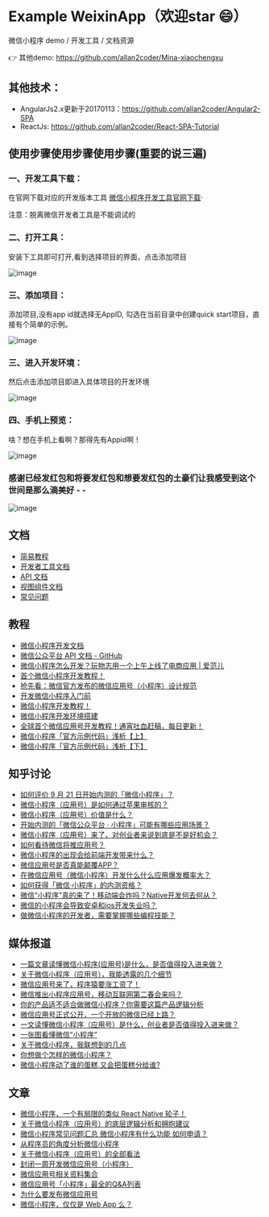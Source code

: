 # Example WeixinApp（欢迎star :smile:）

微信小程序 demo / 开发工具 / 文档资源

:point_right:  其他demo: https://github.com/allan2coder/Mina-xiaochengxu

## 其他技术：
- AngularJs2.x更新于20170113：https://github.com/allan2coder/Angular2-SPA
- ReactJs: https://github.com/allan2coder/React-SPA-Tutorial


## 使用步骤使用步骤使用步骤(重要的说三遍)


### 一、开发工具下载：

在官网下载对应的开发版本工具 [微信小程序开发工具官网下载](https://mp.weixin.qq.com/debug/wxadoc/dev/devtools/download.html?t=1474644089359)·

注意：脱离微信开发者工具是不能调试的



### 二、打开工具：

安装下工具即可打开,看到选择项目的界面，点击添加项目

![image](https://raw.githubusercontent.com/allan2coder/weixinApp/master/image/1.png)



### 三、添加项目：

添加项目,没有app id就选择无AppID, 勾选在当前目录中创建quick start项目，直接有个简单的示例。

![image](https://raw.githubusercontent.com/allan2coder/weixinApp/master/image/2.png)



### 三、进入开发环境：

然后点击添加项目即进入具体项目的开发环境

![image](https://raw.githubusercontent.com/allan2coder/weixinApp/master/image/3.png)



### 四、手机上预览：

啥？想在手机上看啊？那得先有Appid啊！

![image](https://raw.githubusercontent.com/allan2coder/weixinApp/master/image/4.png)






### 感谢已经发红包和将要发红包和想要发红包的土豪们让我感受到这个世间是那么滴美好 - -
![image](https://raw.githubusercontent.com/allan2coder/weixinApp/master/image/donate.jpg)






## 文档

- [简易教程](http://wxopen.notedown.cn/)
- [开发者工具文档](http://wxopen.notedown.cn/devtools/devtools.html)
- [API 文档](http://wxopen.notedown.cn/api/)
- [视图组件文档](http://wxopen.notedown.cn/component/)
- [常见问题](http://wxopen.notedown.cn/qa/qa.html)


## 教程

- [微信小程序开发文档](http://wxopen.notedown.cn/)
- [微信公众平台 API 文档 - GitHub](https://github.com/Notedown-cn/wxopen)
- [微信小程序怎么开发？玩物志用一个上午上线了电商应用 | 爱范儿](http://www.ifanr.com/721124)
- [首个微信小程序开发教程！](http://gold.xitu.io/entry/57e34d6bd2030900691e9ad7)
- [抢先看：微信官方发布的微信应用号（小程序）设计规范](http://www.woshipm.com/ucd/418190.html)
- [开发微信小程序入门前](https://laravel-china.org/topics/2890)
- [微信小程序开发教程！](https://xituqu.com/508.html)
- [微信小程序开发环境搭建](http://blog.csdn.net/xiehuimx/article/details/52629657)
- [全球首个微信应用号开发教程！通宵吐血赶稿，每日更新！](https://my.oschina.net/wwnick/blog/750055)
- [微信小程序「官方示例代码」浅析【上】](https://zhuanlan.zhihu.com/p/22574282)
- [微信小程序「官方示例代码」浅析【下】](https://zhuanlan.zhihu.com/p/22579053)

## 知乎讨论

- [如何评价 9 月 21 日开始内测的「微信小程序」？](https://www.zhihu.com/question/50874500)
- [微信小程序（应用号）是如何通过苹果审核的？](https://www.zhihu.com/question/50879437)
- [微信小程序（应用号）价值是什么？](https://www.zhihu.com/question/50875544)
- [开始内测的「微信公众平台 · 小程序」可能有哪些应用场景？](https://www.zhihu.com/question/50871887)
- [微信小程序（应用号）来了，对创业者来说到底是不是好机会？](https://www.zhihu.com/question/50885176)
- [如何看待微信将推应用号？](https://www.zhihu.com/question/39374074)
- [微信小程序的出现会给前端开发带来什么？](https://www.zhihu.com/question/50900987)
- [微信应用号是否真能颠覆APP？](https://www.zhihu.com/question/50878415)
- [在微信应用号（微信小程序）开发什么什么应用爆发概率大？](https://www.zhihu.com/question/50878674)
- [如何获得「微信·小程序」的内测资格？](https://www.zhihu.com/question/50875630)
- [微信“小程序”真的来了！移动端会炸吗？Native开发何去何从？](https://www.zhihu.com/question/50874710)
- [微信的小程序会导致安卓和ios开发失业吗？](https://www.zhihu.com/question/50879269)
- [做微信小程序的开发者，需要掌握哪些编程技能？](https://www.zhihu.com/question/50886759)

## 媒体报道

- [一篇文章读懂微信小程序(应用号)是什么，是否值得投入进来做？](http://www.woshipm.com/it/417887.html)
- [关于微信小程序（应用号），我能透露的几个细节](https://kenengba.com/post/3515.html)
- [微信应用号来了，程序猿要涨工资了！](http://www.pmcaff.com/article/index/411074173930624)
- [微信推出小程序应用号，移动互联网第二春会来吗？](http://36kr.com/topics/98)
- [你的产品适不适合做微信小程序？你需要这篇产品逻辑分析](https://www.huxiu.com/article/164700.html)
- [微信应用号正式公开，一个开放的微信已经上路？](https://www.huxiu.com/article/164634.html)
- [一文读懂微信小程序（应用号）是什么，创业者是否值得投入进来做？](https://www.huxiu.com/article/164679.html)
- [一张图看懂微信“小程序”](http://wenda.louqun.com/article/107593)
- [关于微信小程序，我联想到的几点](https://zi.com/w/a/b32fJp)
- [你想做个怎样的微信小程序？](http://www.880917.com/wang/10850.html)
- [微信小程序动了谁的蛋糕,又会把蛋糕分给谁?](http://it.sohu.com/20160922/n468981595.shtml)

## 文章

- [微信小程序，一个有局限的类似 React Native 轮子！](http://www.jianshu.com/p/060c6f3dd4e8)
- [关于微信小程序（应用号）的底层逻辑分析和拥抱建议](https://zhuanlan.zhihu.com/p/22565340)
- [微信小程序常见问题汇总 微信小程序有什么功能 如何申请？](http://kulianw.com/keji/201609/18558.html)
- [从程序员的角度分析微信小程序](http://blog.csdn.net/yulianlin/article/details/52621413)
- [关于微信小程序（应用号）的全部看法](http://www.jianshu.com/p/f8266c940eaf)
- [封闭一周开发微信应用号（小程序）](https://www.v2ex.com/t/308005#reply17)
- [微信应用号相关资料集合](http://www.jianshu.com/p/597de915ef68)
- [微信应用号「小程序」最全的Q&A列表](http://t.cn/RcYXD4Q)
- [为什么要发布微信应用号](http://t.cn/RcYXsoP)
- [微信小程序，仅仅是 Web App 么？](http://t.cn/RcYowhy)


